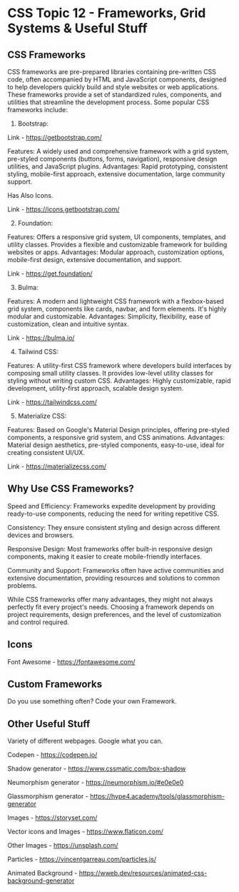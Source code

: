 # CSS Topic 12 - Frameworks, Grid Systems & Useful Stuff

## CSS Frameworks

CSS frameworks are pre-prepared libraries containing pre-written CSS code, often accompanied by HTML and JavaScript components, designed to help developers quickly build and style websites or web applications. These frameworks provide a set of standardized rules, components, and utilities that streamline the development process. Some popular CSS frameworks include:

1. Bootstrap:

Link - https://getbootstrap.com/

Features: A widely used and comprehensive framework with a grid system, pre-styled components (buttons, forms, navigation), responsive design utilities, and JavaScript plugins.
Advantages: Rapid prototyping, consistent styling, mobile-first approach, extensive documentation, large community support.

Has Also Icons.

Link - https://icons.getbootstrap.com/

2. Foundation:

Features: Offers a responsive grid system, UI components, templates, and utility classes. Provides a flexible and customizable framework for building websites or apps.
Advantages: Modular approach, customization options, mobile-first design, extensive documentation, and support.

Link - https://get.foundation/

3. Bulma:

Features: A modern and lightweight CSS framework with a flexbox-based grid system, components like cards, navbar, and form elements. It's highly modular and customizable.
Advantages: Simplicity, flexibility, ease of customization, clean and intuitive syntax.

Link - https://bulma.io/

4. Tailwind CSS:

Features: A utility-first CSS framework where developers build interfaces by composing small utility classes. It provides low-level utility classes for styling without writing custom CSS.
Advantages: Highly customizable, rapid development, utility-first approach, scalable design system.

Link - https://tailwindcss.com/

5. Materialize CSS:

Features: Based on Google's Material Design principles, offering pre-styled components, a responsive grid system, and CSS animations.
Advantages: Material design aesthetics, pre-styled components, easy-to-use, ideal for creating consistent UI/UX.

Link - https://materializecss.com/

## Why Use CSS Frameworks?

Speed and Efficiency: Frameworks expedite development by providing ready-to-use components, reducing the need for writing repetitive CSS.

Consistency: They ensure consistent styling and design across different devices and browsers.

Responsive Design: Most frameworks offer built-in responsive design components, making it easier to create mobile-friendly interfaces.

Community and Support: Frameworks often have active communities and extensive documentation, providing resources and solutions to common problems.

While CSS frameworks offer many advantages, they might not always perfectly fit every project's needs. Choosing a framework depends on project requirements, design preferences, and the level of customization and control required.

## Icons

Font Awesome - https://fontawesome.com/

## Custom Frameworks

Do you use something often? Code your own Framework.

## Other Useful Stuff

Variety of different webpages. Google what you can.

Codepen - https://codepen.io/

Shadow generator - https://www.cssmatic.com/box-shadow

Neumorphism generator - https://neumorphism.io/#e0e0e0

Glassmorphism generator - https://hype4.academy/tools/glassmorphism-generator

Images - https://storyset.com/

Vector icons and Images - https://www.flaticon.com/

Other Images - https://unsplash.com/

Particles - https://vincentgarreau.com/particles.js/

Animated Background - https://wweb.dev/resources/animated-css-background-generator

